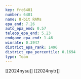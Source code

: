 ```yaml
---
key: frc6401
number: 6401
name: 8-bit RAMs
epa_end: 7.26
auto_epa_end: 0.57
teleop_epa_end: 5.23
endgame_epa_end: 1.46
winrate: 0.3947
district_epa_rank: 1496
district_epa_percentile: 0.1694
type: Team
---
```

[[2024nysu]]
[[2024nytr]]
